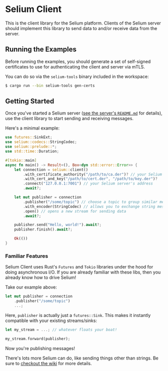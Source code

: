 # Selium Client

This is the client library for the Selium platform. Clients of the Selium server should
implement this library to send data to and/or receive data from the server.

## Running the Examples

Before running the examples, you should generate a set of self-signed certificates to use for authenticating 
the client and server via mTLS.

You can do so via the `selium-tools` binary included in the workspace:

```bash
$ cargo run --bin selium-tools gen-certs
```

## Getting Started

Once you've started a Selium server ([see the server's `README.md`](../server/README.md)
for details), use the client library to start sending and receiving messages.

Here's a minimal example:

```rust
use futures::SinkExt;
use selium::codecs::StringCodec;
use selium::prelude::*;
use std::time::Duration;

#[tokio::main]
async fn main() -> Result<(), Box<dyn std::error::Error>> {
    let connection = selium::client()
        .with_certificate_authority("/path/to/ca.der")? // your Selium server's cert
        .with_cert_and_key("/path/to/cert.der", "/path/to/key.der")?
        .connect("127.0.0.1:7001") // your Selium server's address
        .await?;

    let mut publisher = connection
        .publisher("/some/topic") // choose a topic to group similar messages together
        .with_encoder(StringCodec) // allows you to exchange string messages between clients
        .open() // opens a new stream for sending data
        .await?;

    publisher.send("Hello, world!").await?;
    publisher.finish().await?;

    Ok(())
}
```

### Familiar Features

Selium Client uses Rust's `Futures` and `Tokio` libraries under the hood for doing
asynchronous I/O. If you are already familiar with these libs, then you already know how
to drive Selium!

Take our example above:

```rust
let mut publisher = connection
    .publisher("/some/topic")
    ...;
```

Here, `publisher` is actually just a `futures::Sink`. This makes it instantly compatible
with your existing streams/sinks:

```rust
let my_stream = ...; // whatever floats your boat!

my_stream.forward(publisher);
```

Now you're publishing messages!

There's lots more Selium can do, like sending things other than strings. Be sure to
[checkout the wiki](../../../wiki/Getting-Started) for more details.
